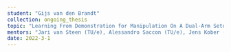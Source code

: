 ```yaml
---
student: "Gijs van den Brandt"
collection: ongoing_thesis
topic: "Learning From Demonstration for Manipulation On A Dual-Arm Setup"
mentors: "Jari van Steen (TU/e), Alessandro Saccon (TU/e), Jens Kober (TU Delft)"
date: 2022-3-1
---
```


